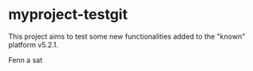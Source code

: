# myproject-testgit
This project aims to test some new functionalities added to the "known" platform v5.2.1.

Fenn a sat
